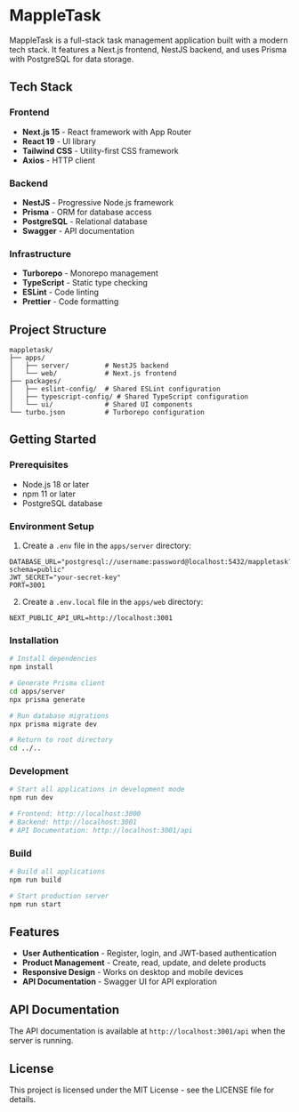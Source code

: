 # MappleTask

MappleTask is a full-stack task management application built with a modern tech stack. It features a Next.js frontend, NestJS backend, and uses Prisma with PostgreSQL for data storage.

## Tech Stack

### Frontend
- **Next.js 15** - React framework with App Router
- **React 19** - UI library
- **Tailwind CSS** - Utility-first CSS framework
- **Axios** - HTTP client

### Backend
- **NestJS** - Progressive Node.js framework
- **Prisma** - ORM for database access
- **PostgreSQL** - Relational database
- **Swagger** - API documentation

### Infrastructure
- **Turborepo** - Monorepo management
- **TypeScript** - Static type checking
- **ESLint** - Code linting
- **Prettier** - Code formatting

## Project Structure

```
mappletask/
├── apps/
│   ├── server/         # NestJS backend
│   └── web/            # Next.js frontend
├── packages/
│   ├── eslint-config/  # Shared ESLint configuration
│   ├── typescript-config/ # Shared TypeScript configuration
│   └── ui/             # Shared UI components
└── turbo.json          # Turborepo configuration
```

## Getting Started

### Prerequisites

- Node.js 18 or later
- npm 11 or later
- PostgreSQL database

### Environment Setup

1. Create a `.env` file in the `apps/server` directory:

```
DATABASE_URL="postgresql://username:password@localhost:5432/mappletask?schema=public"
JWT_SECRET="your-secret-key"
PORT=3001
```

2. Create a `.env.local` file in the `apps/web` directory:

```
NEXT_PUBLIC_API_URL=http://localhost:3001
```

### Installation

```bash
# Install dependencies
npm install

# Generate Prisma client
cd apps/server
npx prisma generate

# Run database migrations
npx prisma migrate dev

# Return to root directory
cd ../..
```

### Development

```bash
# Start all applications in development mode
npm run dev

# Frontend: http://localhost:3000
# Backend: http://localhost:3001
# API Documentation: http://localhost:3001/api
```

### Build

```bash
# Build all applications
npm run build

# Start production server
npm run start
```

## Features

- **User Authentication** - Register, login, and JWT-based authentication
- **Product Management** - Create, read, update, and delete products
- **Responsive Design** - Works on desktop and mobile devices
- **API Documentation** - Swagger UI for API exploration

## API Documentation

The API documentation is available at `http://localhost:3001/api` when the server is running.

## License

This project is licensed under the MIT License - see the LICENSE file for details.
